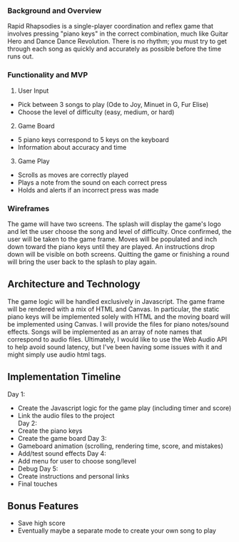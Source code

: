 ### Background and Overview
Rapid Rhapsodies is a single-player coordination and reflex game that involves pressing "piano keys" in the correct combination, much like Guitar Hero and Dance Dance Revolution. There is no rhythm; you must try to get through each song as quickly and accurately as possible before the time runs out.

### Functionality and MVP
1. User Input  
- Pick between 3 songs to play (Ode to Joy, Minuet in G, Fur Elise)
- Choose the level of difficulty (easy, medium, or hard)  
2. Game Board  
- 5 piano keys correspond to 5 keys on the keyboard
- Information about accuracy and time  
3. Game Play
- Scrolls as moves are correctly played
- Plays a note from the sound on each correct press
- Holds and alerts if an incorrect press was made

### Wireframes
The game will have two screens. The splash will display the game's logo and let the user choose the song and level of difficulty. Once confirmed, the user will be taken to the game frame. Moves will be populated and inch down toward the piano keys until they are played. An instructions drop down will be visible on both screens. Quitting the game or finishing a round will bring the user back to the splash to play again.


## Architecture and Technology
The game logic will be handled exclusively in Javascript. The game frame will be rendered with a mix of HTML and Canvas. In particular, the static piano keys will be implemented solely with HTML and the moving board will be implemented using Canvas. I will provide the files for piano notes/sound effects. Songs will be implemented as an array of note names that correspond to audio files. Ultimately, I would like to use the Web Audio API to help avoid sound latency, but I've been having some issues with it and might simply use audio html tags.

## Implementation Timeline
Day 1:
- Create the Javascript logic for the game play (including timer and score)
- Link the audio files to the project  
Day 2:
- Create the piano keys
- Create the game board
Day 3: 
- Gameboard animation (scrolling, rendering time, score, and mistakes)
- Add/test sound effects
Day 4: 
- Add menu for user to choose song/level
- Debug
Day 5:
- Create instructions and personal links
- Final touches


## Bonus Features
 - Save high score
 - Eventually maybe a separate mode to create your own song to play



